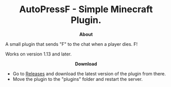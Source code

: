 <div align="center">

# AutoPressF - Simple Minecraft Plugin.

**About**

</div>

A small plugin that sends "F" to the chat when a player dies. F!

Works on version 1.13 and later.

<div align="center">

**Download**

</div>

- Go to [Releases](https://github.com/arttostog/AutoPressF/releases) and download the latest version of the plugin from there.
- Move the plugin to the "plugins" folder and restart the server.